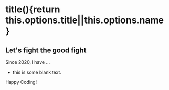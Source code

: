 # title(){return this.options.title||this.options.name}

## Let's fight the good fight

Since 2020, I have ...

- [](https://www.google.com)

	this  is some blank text.  

Happy Coding!
